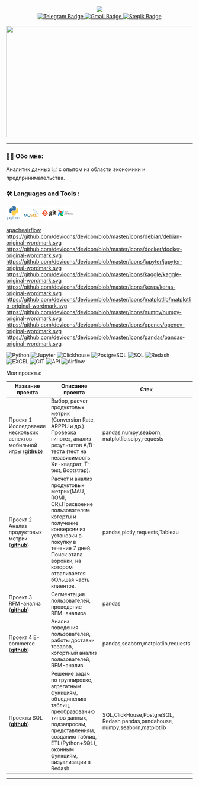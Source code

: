 <div id="header" align="center">
  <img src="https://media.giphy.com/media/M9gbBd9nbDrOTu1Mqx/giphy.gif" width="100"/>

<div id="badges">
  <a href="https://t.me/Emil_DR">
    <img src="https://img.shields.io/badge/Telegram-blue?style=for-the-badge&logo=telegram&logoColor=white" alt="Telegram Badge"/>
  </a>
  <a href="mailto:emil.rd@gmail.com">
    <img src="https://img.shields.io/badge/Gmail-red?style=for-the-badge&logo=gmail&logoColor=white" alt="Gmail Badge"/>
  </a>
  <a href="https://stepik.org/users/50898399/profile">
    <img src="https://img.shields.io/badge/Stepik-black?style=for-the-badge&logo=stepik&logoColor=white" alt="Stepik Badge"/>
  </a> <br>
    <img src="https://komarev.com/ghpvc/?username=ParadoxAndAporia&style=flat-square" alt=""/>

</div>

<div align="center">
  <img src="https://media.giphy.com/media/dWesBcTLavkZuG35MI/giphy.gif" width="600" height="300"/>
</div>
</div>

---


### :man_technologist: Обо мне: 
Аналитик данных 📈 с опытом из области экономики и предпринимательства. 

###  🛠️ Languages and Tools :  

<div>
  <img src="https://github.com/devicons/devicon/blob/master/icons/python/python-original-wordmark.svg" title="python" alt="python" width="40" height="40"/>&nbsp;
  <img src="https://github.com/devicons/devicon/blob/master/icons/mysql/mysql-original-wordmark.svg" title="MySQL"  alt="MySQL" width="40" height="40"/>&nbsp;
  <img src="https://github.com/devicons/devicon/blob/master/icons/git/git-original-wordmark.svg" title="Git" **alt="Git" width="40" height="40"/>
  <img src="https://github.com/devicons/devicon/blob/master/icons/apacheairflow/apacheairflow-original-wordmark.svg" title="apacheairflow" **alt="apacheairflow" width="40" height="40"/>


  [apacheairflow](https://github.com/devicons/devicon/blob/master/icons/canva/canva-original.svg)
  https://github.com/devicons/devicon/blob/master/icons/debian/debian-original-wordmark.svg
  https://github.com/devicons/devicon/blob/master/icons/docker/docker-original-wordmark.svg
  https://github.com/devicons/devicon/blob/master/icons/jupyter/jupyter-original-wordmark.svg
  https://github.com/devicons/devicon/blob/master/icons/kaggle/kaggle-original-wordmark.svg
  https://github.com/devicons/devicon/blob/master/icons/keras/keras-original-wordmark.svg
  https://github.com/devicons/devicon/blob/master/icons/matplotlib/matplotlib-original-wordmark.svg
  https://github.com/devicons/devicon/blob/master/icons/numpy/numpy-original-wordmark.svg
  https://github.com/devicons/devicon/blob/master/icons/opencv/opencv-original-wordmark.svg
  https://github.com/devicons/devicon/blob/master/icons/pandas/pandas-original-wordmark.svg
  
  
</div>


![Python](https://img.shields.io/badge/-Python-FFF?style=for-the-badge&logo=python)
![Jupyter](https://img.shields.io/badge/-Jupyter_Notebook-FFF?style=for-the-badge&logo=Jupyter)
![Clickhouse](https://img.shields.io/badge/-Clickhouse-FFF?style=for-the-badge&logo=Clickhouse)
![PostgreSQL](https://img.shields.io/badge/-PostgreSQL-FFF?style=for-the-badge&logo=PostgreSQL)
![SQL](https://img.shields.io/badge/-SQL-00A4EF?style=for-the-badge&logo=SQL)
![Redash](https://img.shields.io/badge/-Redash-E44D26?style=for-the-badge&logo=Redash)
![EXCEL](https://img.shields.io/badge/-EXCEL-FF?style=for-the-badge&logo=EXCEL)
![GIT](https://img.shields.io/badge/-GIT-FFF?style=for-the-badge&logo=GIT)
![API](https://img.shields.io/badge/-API-FF6600?style=for-the-badge&logo=API)
![Airflow](https://img.shields.io/badge/-Airflow-77DDE7?style=for-the-badge&logo=AIRFLOW)


Мои проекты:  

|Название проекта| Описание проекта| Стек|
|----------------|-----------------|-----|
|Проект 1  Исследование нескольких аспектов мобильной игры  (__[github](ссылка)__)|Выбор, расчет продуктовых метрик (Conversion Rate, ARPPU и др.). Проверка гипотез, анализ результатов А/B-теста (тест на независимость Хи-квадрат, T-test, Bootstrap).|pandas,numpy,seaborn,  matplotlib,scipy,requests|
|Проект 2 Анализ продуктовых метрик  (__[github](ссылка)__)|Расчет и анализ продуктовых метрик(MAU, ROMI, CR).Присвоение пользователям когорты и получение конверсии из установки в покупку в течение 7 дней. Поиск этапа воронки, на котором отваливается бОльшая часть клиентов.|pandas,plotly,requests,Tableau|
|Проект 3 RFM-анализ  (__[github](ссылка)__)|Сегментация пользователей, проведение RFM-анализа|pandas|
|Проект 4 E-commerce  (__[github](ссылка)__)|Анализ поведения пользователей, работы доставки товаров, когортный анализ пользователей, RFM-анализ|pandas,seaborn,matplotlib,requests|
|Проекты SQL  (__[github](ссылка)__)|Решение задач по группировке, агрегатным функциям, объединению таблиц, преобразованию типов данных, подзапросам, представлениям, созданию таблиц, ETL(Python+SQL), оконным функциям, визуализации в Redash|SQL,ClickHouse,PostgreSQL,  Redash,pandas,pandahouse,  numpy,seaborn,matplotlib|



<hr>



<!--
**ParadoxAndAporia/ParadoxAndAporia** is a ✨ _special_ ✨ repository because its `README.md` (this file) appears on your GitHub profile.

Here are some ideas to get you started:

- 🔭 I’m currently working on ...
- 🌱 I’m currently learning ...
- 👯 I’m looking to collaborate on ...
- 🤔 I’m looking for help with ...
- 💬 Ask me about ...
- 📫 How to reach me: ...
- 😄 Pronouns: ...
- ⚡ Fun fact: ...
-->
